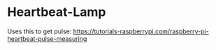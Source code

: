 # Heartbeat-Lamp

Uses this to get pulse: https://tutorials-raspberrypi.com/raspberry-pi-heartbeat-pulse-measuring
